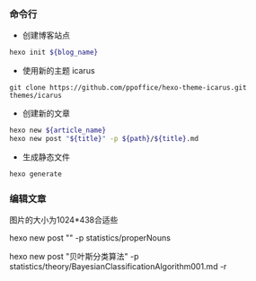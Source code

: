 ### 命令行
* 创建博客站点
```bash
hexo init ${blog_name}
```
* 使用新的主题 icarus
```git
git clone https://github.com/ppoffice/hexo-theme-icarus.git themes/icarus
```
* 创建新的文章
```bash
hexo new ${article_name}
hexo new post "${title}" -p ${path}/${title}.md
```
* 生成静态文件
```bash
hexo generate
```

### 编辑文章

图片的大小为1024*438合适些

hexo new post "" -p statistics/properNouns

hexo new post "贝叶斯分类算法" -p statistics/theory/BayesianClassificationAlgorithm001.md -r
